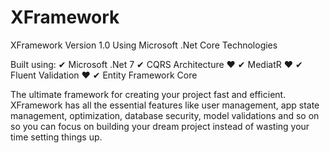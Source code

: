 # XFramework
XFramework Version 1.0 Using Microsoft .Net Core Technologies

Built using:
✔ Microsoft .Net 7
✔ CQRS Architecture ❤
✔ MediatR ❤
✔ Fluent Validation ❤
✔ Entity Framework Core

The ultimate framework for creating your project fast and efficient. XFramework has all the essential features like user management, app state management, optimization, database security, model validations and so on so you can focus on building your dream project instead of wasting your time setting things up.
